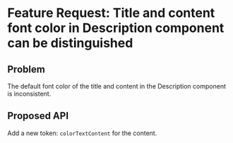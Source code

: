 # Feature Request: Title and content font color in Description component can be distinguished

## Problem

The default font color of the title and content in the Description component is inconsistent.

## Proposed API

Add a new token: `colorTextContent` for the content.
